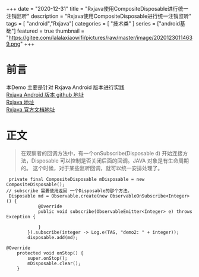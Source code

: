 +++
date = "2020-12-31"
title = "Rxjava使用CompositeDisposable进行统一注销监听"
description = "Rxjava使用CompositeDisposable进行统一注销监听"
tags = [ "android","Rxjava"]
categories = [
    "技术类"
]
series = ["android基础"]
featured = true
thumbnail = "https://gitee.com/lalalaxiaowifi/pictures/raw/master/image/20201230114639.png"
+++
# 前言
本Demo 主要是针对 Rxjava  Android 版本进行实践<br>
[Rxjava Android 版本 github 地址](https://github.com/ReactiveX/RxAndroid) <br>
[Rxjava 地址](https://github.com/ReactiveX/RxJava) <br>
[Rxjava 官方文档地址](http://reactivex.io/) <br>

# 正文
> 在观察者的回调方法中，有一个onSubscribe(Disposable d) 开始连接方法，Disposable 可以控制是否关闭后面的回调。JAVA 对象是有生命周期的。
> 这个时候，对于某些监听回调，就可以统一安排处理了。

````
 private final CompositeDisposable mDisposable = new CompositeDisposable();
// subscribe 需要使用返回 一个Disposable的那个方法。
 Disposable md = Observable.create(new ObservableOnSubscribe<Integer>() {
            @Override
            public void subscribe(ObservableEmitter<Integer> e) throws Exception {

            }
        }).subscribe(integer -> Log.e(TAG, "demo2: " + integer));
        disposable.add(md);

@Override
    protected void onStop() {
        super.onStop();
        mDisposable.clear();
    }
````